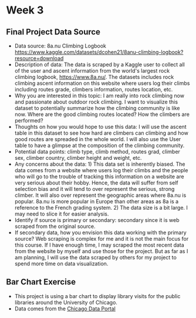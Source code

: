 # Week 3

## Final Project Data Source
- Data source: 8a.nu Climbing Logbook https://www.kaggle.com/datasets/dcohen21/8anu-climbing-logbook?resource=download
- Description of data: The data is scraped by a Kaggle user to collect all of the user and ascent information from the world's largest rock climbing logbook, https://www.8a.nu/. The datasets includes rock climbing ascent information on this website where users log their climbs including routes grade, climbers information, routes location, etc.
- Why you are interested in this topic: I am really into rock climbing now and passionate about outdoor rock climbing. I want to visualize this dataset to potentially summarize how the climbing community is like now. Where are the good climbing routes located? How the climbers are performed?
- Thoughts on how you would hope to use this data: I will use the ascent table in this dataset to see how hard are climbers can climbing and how good routes are spreaded in the whole world. I will also use the User table to have a glimpse at the composition of the climbing community.
- Potential data points: climb type, climb method, routes grad, climber sex, climber country, climber height and weight, etc.
- Any concerns about the data: 1) This data set is inherently biased. The data comes from a website where users log their climbs and the people who will go to the trouble of tracking this information on a website are very serious about their hobby. Hence, the data will suffer from self selection bias and it will tend to over represent the serious, strong climber. It will also over represent the geographic areas where 8a.nu is popular. 8a.nu is more popular in Europe than other areas as 8a is a reference to the French grading system. 2) The data size is a bit large. I may need to slice it for easier analysis.
- Identify if source is primary or secondary: secondary since it is web scraped from the original source.
- If secondary data, how you envision this data working with the primary source? Web scraping is complex for me and it is not the main focus for this course. If I have enough time, I may scraped the most recent data from the website by myself and use those for the project. But as far as I am planning, I will use the data scraped by others for my project to spend more time on data visualization.


## Bar Chart Exercise
- This project is using a bar chart to display library visits for the public libraries around the University of Chicago. 
- Data comes from the [Chicago Data Portal](https://data.cityofchicago.org/Education/Libraries-2022-Visitors-by-Location/ykhx-yxn9)